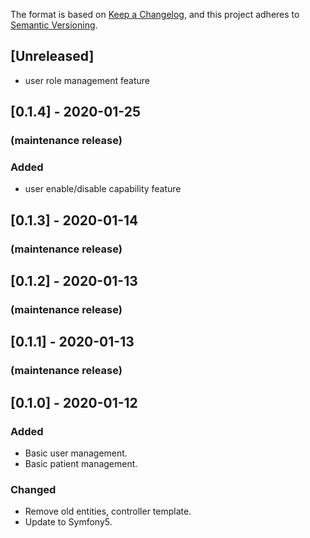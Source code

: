 The format is based on [Keep a Changelog](https://keepachangelog.com/en/1.0.0/),
and this project adheres to [Semantic Versioning](https://semver.org/spec/v2.0.0.html).

## [Unreleased]
- user role management feature


## [0.1.4] - 2020-01-25
### (maintenance release)
### Added
- user enable/disable capability feature

## [0.1.3] - 2020-01-14
### (maintenance release)

## [0.1.2] - 2020-01-13
### (maintenance release)

## [0.1.1] - 2020-01-13
### (maintenance release) 

## [0.1.0] - 2020-01-12
### Added 
- Basic user management.
- Basic patient management.

### Changed
- Remove old entities, controller template.
- Update to Symfony5.  
